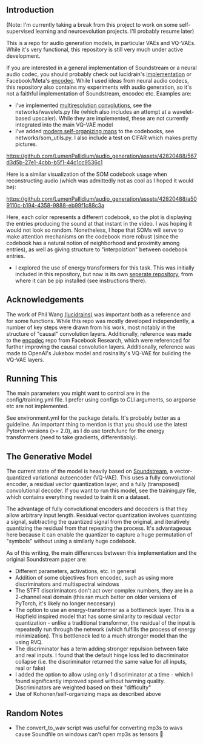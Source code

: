 ## Introduction

(Note: I'm currently taking a break from this project to work on some self-supervised learning and neuroevolution projects. I'll probably resume later)

This is a repo for audio generation models, in particular VAEs and VQ-VAEs. While it's very functional, this repository is still very much under active development.

If you are interested in a general implementation of Soundstream or a neural audio codec, you should probably check out lucidrain's [implementation](https://github.com/lucidrains/audiolm-pytorch) or Facebook/Meta's [encodec](https://github.com/facebookresearch/encodec). While I used ideas from neural audio codecs, this repository also contains my experiments with audio generation, so it's not a faithful implementation of Soundstream, encodec etc. Examples are:


* I've implemented [multiresolution convolutions](https://arxiv.org/abs/2305.01638), see the networks/wavelets.py file (which also includes an attempt at a wavelet-based upscaler). While they are implemented, these are not currently integrated into the main VQ-VAE model
* I've added [modern self-organizing maps](https://arxiv.org/abs/2302.07950) to the codebooks, see networks/som_utils.py. I also include a test on CIFAR which makes pretty pictures. 


https://github.com/LumenPallidium/audio_generation/assets/42820488/567d3d5b-27e1-4cbb-b5f1-44c1cc9536c1

Here is a similar visualization of the SOM codebook usage when reconstructing audio (which was admittedly not as cool as I hoped it would be):

https://github.com/LumenPallidium/audio_generation/assets/42820488/a509110c-b194-4358-9888-eb99f1c88c3a

Here, each color represents a different codebook, so the plot is displaying the entries producing the sound at that instant in the video. I was hoping it would not look so random. Nonetheless, I hope that SOMs will serve to make attention mechanisms on the codebook more robust (since the codebook has a natural notion of neighborhood and proximity among entries), as well as giving structure to "interpolation" between codebook entries.

* I explored the use of energy transformers for this task. This was initially included in this repository, but now is its own [seperate repository](https://github.com/LumenPallidium/energy_transformer), from where it can be pip installed (see instructions there).


## Acknowledgements
The work of Phil Wang [(lucidrains)](https://github.com/lucidrains) was important both as a reference and for some functions. While this repo was mostly developed independently, a number of key steps were drawn from his work, most notably in the structure of "causal" convolution layers. Additionally, reference was made to the [encodec](https://github.com/facebookresearch/encodec) repo from Facebook Research, which were referenced for further improving the causal convolution layers. Additionally, reference
was made to OpenAI's Jukebox model and rosinality's VQ-VAE for building the 
VQ-VAE layers.

## Running This

The main parameters you might want to control are in the config/training.yml file. I prefer using configs to CLI arguments, so argparse etc are not implemented.

See environment.yml for the package details. It's probably better as a guideline. An important thing to mention is that you should use the latest Pytorch versions (>= 2.0), as I do use torch.func for the energy transformers (need to take gradients, differentiably).

## The Generative Model

The current state of the model is heavily based on [Soundstream](https://arxiv.org/pdf/2107.03312.pdf), a vector-quantized variational autoencoder (VQ-VAE). This uses a fully convolutional encoder, a residual vector quantization layer, and a fully (transposed) convolutional decoder. If you want to run this model, see the training.py file, which contains everything needed to train it on a dataset.

The advantage of fully convolutional encoders and decoders is that they allow arbitrary input length. Residual vector quantization involves quantizing a signal, subtracting the quantized signal from the original, and iteratively quantizing the residual from that repeating the process. It's advantageous here because it can enable the quantizer to capture a huge permutation of "symbols" without using a similarly huge codebook.

As of this writing, the main differences between this implementation and the original Soundstream paper are:

* Different parameters, activations, etc. in general
* Addition of some objectives from encodec, such as using more discriminators and multispectral windows
* The STFT discriminators don't act over complex numbers, they are in a 2-channel real domain (this ran much better on older versions of PyTorch, it's likely no longer neccesary)
* The option to use an energy-transformer as a bottleneck layer. This is a Hopfield inspired model that has some similarity to residual vector quantization - unlike a traditional transformer, the residual of the input is repeatedly run through the network (which fulfills the process of energy minimization). This bottleneck led to a much stronger model than the using RVQ.
* The discriminator has a term adding stronger repulsion between fake and real inputs. I found that the default hinge loss led to discriminator collapse (i.e. the discriminator returned the same value for all inputs, real or fake)
* I added the option to allow using only 1 discriminator at a time - which I found significantly improved speed without harming quality. Discriminators are weighted based on their "difficulty"
* Use of Kohonen/self-organizing maps as described above

## Random Notes

* The convert_to_wav script was useful for converting mp3s to wavs cause Soundfile on windows can't open mp3s as tensors 🫠



